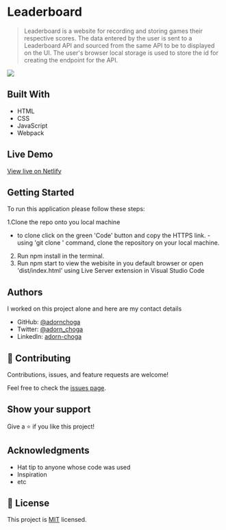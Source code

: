 # Leaderboard


> Leaderboard is a website for recording and storing games their respective scores. The data entered by the user is sent to a Leaderboard API and sourced from the same API to be to displayed on the UI. The user's browser local storage is used to store the id for creating the endpoint for the API.

![](./demos/Leaderboard.png)

## Built With

- HTML
- CSS
- JavaScript
- Webpack

## Live Demo

[View live on Netlify](https://elegant-easley-3451a9.netlify.app/)

## Getting Started

To run this application please follow these steps:

1.Clone the repo onto you local machine
  - to clone click on the green 'Code' button and copy the HTTPS link.
  -using 'git clone <link>' command, clone the repository on your local machine.
2. Run npm install in the terminal.
3. Run npm start to view the webisite in you default browser or open 'dist/index.html' using Live Server extension in Visual Studio Code

## Authors
I worked on this project alone and here are my contact details

- GitHub: [@adornchoga](https://github.com/AdornChoga)
- Twitter: [@adorn_choga](https://twitter.com/adorn_choga)
- LinkedIn: [adorn-choga](https://www.linkedin.com/in/adorn-choga-076024201/)

## 🤝 Contributing

Contributions, issues, and feature requests are welcome!

Feel free to check the [issues page](../../issues/).

## Show your support

Give a ⭐️ if you like this project!

## Acknowledgments

- Hat tip to anyone whose code was used
- Inspiration
- etc


## 📝 License

This project is [MIT](./MIT.md) licensed.